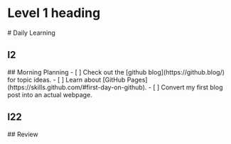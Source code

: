 <h1> Level 1 heading </h1>
# Daily Learning
<h2> l2 </h2>
## Morning Planning
- [ ] Check out the [github blog](https://github.blog/) for topic ideas.
- [ ] Learn about [GitHub Pages](https://skills.github.com/#first-day-on-github).
- [ ] Convert my first blog post into an actual webpage.
<h2> l22 </h2>
## Review
 
